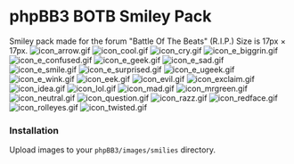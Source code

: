 # phpBB3 BOTB Smiley Pack
Smiley pack made for the forum "Battle Of The Beats" (R.I.P.)
Size is 17px × 17px.
![icon_arrow.gif](https://raw.githubusercontent.com/LordMidi/phpBBBOTBSmileyPack/master/smilies/icon_arrow.gif) ![icon_cool.gif](https://raw.githubusercontent.com/LordMidi/phpBBBOTBSmileyPack/master/smilies/icon_cool.gif) ![icon_cry.gif](https://raw.githubusercontent.com/LordMidi/phpBBBOTBSmileyPack/master/smilies/icon_cry.gif) ![icon_e_biggrin.gif](https://raw.githubusercontent.com/LordMidi/phpBBBOTBSmileyPack/master/smilies/icon_e_biggrin.gif) ![icon_e_confused.gif](https://raw.githubusercontent.com/LordMidi/phpBBBOTBSmileyPack/master/smilies/icon_e_confused.gif) ![icon_e_geek.gif](https://raw.githubusercontent.com/LordMidi/phpBBBOTBSmileyPack/master/smilies/icon_e_geek.gif) ![icon_e_sad.gif](https://raw.githubusercontent.com/LordMidi/phpBBBOTBSmileyPack/master/smilies/icon_e_sad.gif) ![icon_e_smile.gif](https://raw.githubusercontent.com/LordMidi/phpBBBOTBSmileyPack/master/smilies/icon_e_smile.gif) ![icon_e_surprised.gif](https://raw.githubusercontent.com/LordMidi/phpBBBOTBSmileyPack/master/smilies/icon_e_surprised.gif) ![icon_e_ugeek.gif](https://raw.githubusercontent.com/LordMidi/phpBBBOTBSmileyPack/master/smilies/icon_e_ugeek.gif) ![icon_e_wink.gif](https://raw.githubusercontent.com/LordMidi/phpBBBOTBSmileyPack/master/smilies/icon_e_wink.gif) ![icon_eek.gif](https://raw.githubusercontent.com/LordMidi/phpBBBOTBSmileyPack/master/smilies/icon_eek.gif) ![icon_evil.gif](https://raw.githubusercontent.com/LordMidi/phpBBBOTBSmileyPack/master/smilies/icon_evil.gif) ![icon_exclaim.gif](https://raw.githubusercontent.com/LordMidi/phpBBBOTBSmileyPack/master/smilies/icon_exclaim.gif) ![icon_idea.gif](https://raw.githubusercontent.com/LordMidi/phpBBBOTBSmileyPack/master/smilies/icon_idea.gif) ![icon_lol.gif](https://raw.githubusercontent.com/LordMidi/phpBBBOTBSmileyPack/master/smilies/icon_lol.gif) ![icon_mad.gif](https://raw.githubusercontent.com/LordMidi/phpBBBOTBSmileyPack/master/smilies/icon_mad.gif) ![icon_mrgreen.gif](https://raw.githubusercontent.com/LordMidi/phpBBBOTBSmileyPack/master/smilies/icon_mrgreen.gif) ![icon_neutral.gif](https://raw.githubusercontent.com/LordMidi/phpBBBOTBSmileyPack/master/smilies/icon_neutral.gif) ![icon_question.gif](https://raw.githubusercontent.com/LordMidi/phpBBBOTBSmileyPack/master/smilies/icon_question.gif) ![icon_razz.gif](https://raw.githubusercontent.com/LordMidi/phpBBBOTBSmileyPack/master/smilies/icon_razz.gif) ![icon_redface.gif](https://raw.githubusercontent.com/LordMidi/phpBBBOTBSmileyPack/master/smilies/icon_redface.gif) ![icon_rolleyes.gif](https://raw.githubusercontent.com/LordMidi/phpBBBOTBSmileyPack/master/smilies/icon_rolleyes.gif) ![icon_twisted.gif](https://raw.githubusercontent.com/LordMidi/phpBBBOTBSmileyPack/master/smilies/icon_twisted.gif)
### Installation
Upload images to your `phpBB3/images/smilies` directory.